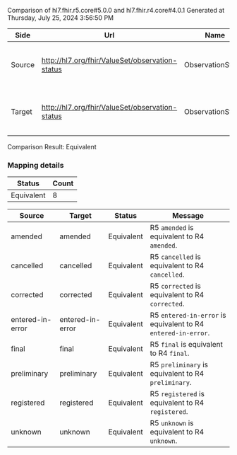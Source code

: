 Comparison of hl7.fhir.r5.core#5.0.0 and hl7.fhir.r4.core#4.0.1
Generated at Thursday, July 25, 2024 3:56:50 PM

| Side | Url | Name | Title | Description |
| --- | --- | --- | --- | --- |
| Source | http://hl7.org/fhir/ValueSet/observation-status | ObservationStatus | Observation Status | Codes providing the status of an observation. |
| Target | http://hl7.org/fhir/ValueSet/observation-status | ObservationStatus | ObservationStatus | Codes providing the status of an observation. |


Comparison Result: Equivalent


### Mapping details

| Status | Count |
| ------ | ----- |
Equivalent | 8 |


| Source | Target | Status | Message |
| ------ | ------ | ------ | ------- |
| amended | amended | Equivalent | R5 `amended` is equivalent to R4 `amended`. |
| cancelled | cancelled | Equivalent | R5 `cancelled` is equivalent to R4 `cancelled`. |
| corrected | corrected | Equivalent | R5 `corrected` is equivalent to R4 `corrected`. |
| entered-in-error | entered-in-error | Equivalent | R5 `entered-in-error` is equivalent to R4 `entered-in-error`. |
| final | final | Equivalent | R5 `final` is equivalent to R4 `final`. |
| preliminary | preliminary | Equivalent | R5 `preliminary` is equivalent to R4 `preliminary`. |
| registered | registered | Equivalent | R5 `registered` is equivalent to R4 `registered`. |
| unknown | unknown | Equivalent | R5 `unknown` is equivalent to R4 `unknown`. |

